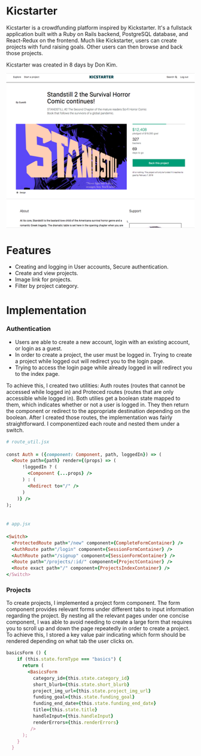 # Kicstarter

Kicstarter is a crowdfunding platform inspired by Kickstarter. It's a fullstack application built with a Ruby on Rails backend, PostgreSQL database, and React-Redux on the frontend. Much like Kickstarter, users can create projects with fund raising goals. Other users can then browse and back those projects. 

Kicstarter was created in 8 days by Don Kim.

![](https://raw.githubusercontent.com/10KD/FSP/master/Screen%20Shot%202017-12-01%20at%203.34.16%20PM.png)

# Features 

* Creating and logging in User accounts, Secure authentication.
* Create and view projects. 
* Image link for projects. 
* Filter by project category. 


# Implementation 

### Authentication

* Users are able to create a new account, login with an existing account, or login as a guest. 
* In order to create a project, the user must be logged in. Trying to create a project while logged out will redirect you to the login page.
* Trying to access the login page while already logged in will redirect you to the index page.

To achieve this, I created two utilities: Auth routes (routes that cannot be accessed while logged in) and Proteced routes (routes that are only accessible while logged in). Both utilies get a boolean state mapped to them, which indicates whether or not a user is logged in. They then return the component or redirect to the appropriate destination depending on the boolean. After I created those routes, the implementation was fairly straightforward. I componentized each route and nested them under a switch.
```ruby
# route_util.jsx

const Auth = ({component: Component, path, loggedIn}) => (
  <Route path={path} render={(props) => (
      !loggedIn ? (
        <Component {...props} />
      ) : (
        <Redirect to="/" />
      )
    )} />
);


# app.jsx

<Switch>
  <ProtectedRoute path="/new" component={CompleteFormContainer} />
  <AuthRoute path="/login" component={SessionFormContainer} />
  <AuthRoute path="/signup" component={SessionFormContainer} />
  <Route path="/projects/:id/" component={ProjectContainer} />
  <Route exact path="/" component={ProjectsIndexContainer} />
</Switch>
```

### Projects

To create projects, I implemented a project form component. The form component provides relevant forms under different tabs to input information regarding the project. By nesting all the relevant pages under one concise component, I was able to avoid needing to create a large form that requires you to scroll up and down the page repeatedly in order to create a project. To achieve this, I stored a key value pair indicating which form should be rendered depending on what tab the user clicks on. 

```ruby
basicsForm () {
    if (this.state.formType === "basics") {
      return (
        <BasicsForm
          category_id={this.state.category_id}
          short_blurb={this.state.short_blurb}
          project_img_url={this.state.project_img_url}
          funding_goal={this.state.funding_goal}
          funding_end_date={this.state.funding_end_date}
          title={this.state.title}
          handleInput={this.handleInput}
          renderErrors={this.renderErrors}
         />
      );
    }
  }
```

    
    

